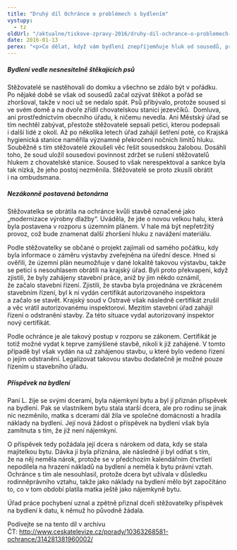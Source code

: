 ```yaml
---
title: "Druhý díl Ochránce o problémech s bydlením"
vystupy:
  - tz
oldUrl: "/aktualne/tiskove-zpravy-2016/druhy-dil-ochrance-o-problemech-s-bydlenim"
date: 2016-01-13
perex: "<p>Co dělat, když vám bydlení znepříjemňuje hluk od sousedů, prach z betonárny anebo na bydlení nemáte dost peněz? Sledujte v neděli 17. 1. od 18:15 h na ČT 2 druhý díl pořadu Ochránce. Reprízy bude ČT2 vysílat následující čtvrtek a pátek v 19:15, resp. ve 14:00 h.</p>"
---
```


<!-- imported from the old website -->

<h5>Bydlení vedle nesnesitelně štěkajících psů</h5> <p>Stěžovatelé se nastěhovali do domku a všechno se zdálo být v pořádku. Po nějaké době se však od sousedů začal ozývat štěkot a pořád se zhoršoval, takže v noci už se nedalo spát. Psů přibývalo, protože soused si ve svém domě a na dvoře zřídil chovatelskou stanici jezevčíků.  Domluva, ani prostřednictvím obecního úřadu, k ničemu nevedla. Ani Městský úřad se tím nechtěl zabývat, přestože stěžovatelé sepsali petici, kterou podepsali i další lidé z okolí. Až po několika letech úřad zahájil šetření poté, co Krajská hygienická stanice naměřila významné překročení nočních limitů hluku. Souběžně s tím stěžovatelé zkoušeli věc řešit sousedskou žalobou. Dosáhli toho, že soud uložil sousedovi povinnost zdržet se rušení stěžovatelů hlukem z chovatelské stanice. Soused to však nerespektoval a sankce byla tak nízká, že jeho postoj nezměnila. Stěžovatelé se proto zkusili obrátit i na ombudsmana.</p> <h5>Nezákonně postavená betonárna</h5> <p>Stěžovatelka se obrátila na ochránce kvůli stavbě označené jako „modernizace výrobny dlažby“. Uváděla, že jde o novou velkou halu, která byla postavena v rozporu s územním plánem. V hale má být nepřetržitý provoz, což bude znamenat další zhoršení hluku z navážení materiálu.</p> <p>Podle stěžovatelky se občané o projekt zajímali od samého počátku, kdy byla informace o záměru výstavby zveřejněna na úřední desce. Hned si ověřili, že územní plán neumožňuje v dané lokalitě takovou výstavbu, takže se peticí s nesouhlasem obrátili na krajský úřad. Byli proto překvapeni, když zjistili, že byly zahájeny stavební práce, aniž by jim někdo oznámil, že začalo stavební řízení. Zjistili, že stavba byla projednána ve zkráceném stavebním řízení, byl k ní vydán certifikát autorizovaného inspektora a začalo se stavět. Krajský soud v Ostravě však následně certifikát zrušil a věc vrátil autorizovanému inspektorovi. Mezitím stavební úřad zahájil řízení o odstranění stavby. Za této situace vydal autorizovaný inspektor nový certifikát.</p> <p>Podle ochránce je ale takový postup v rozporu se zákonem. Certifikát je totiž možné vydat k teprve zamýšlené stavbě, nikoli k již zahájené. V tomto případě byl však vydán na už zahájenou stavbu, u které bylo vedeno řízení o jejím odstranění. Legalizovat takovou stavbu dodatečně je možné pouze řízením u stavebního úřadu.</p> <h5>Příspěvek na bydlení</h5> <p>Paní L. žije se svými dcerami, byla nájemkyní bytu a byl jí přiznán příspěvek na bydlení. Pak se vlastníkem bytu stala starší dcera, ale pro rodinu se jinak nic nezměnilo, matka s dcerami dál žila ve společné domácnosti a hradila náklady na bydlení. Její nová žádost o příspěvek na bydlení však byla zamítnuta s tím, že již není nájemkyní. </p> <p>O příspěvek tedy požádala její dcera s nárokem od data, kdy se stala majitelkou bytu. Dávka jí byla přiznána, ale následně jí byl odňat s tím, že na něj neměla nárok, protože se v předchozím kalendářním čtvrtletí nepodílela na hrazení nákladů na bydlení a neměla k bytu právní vztah. Ochránce s tím ale nesouhlasil, protože dcera byt užívala v důsledku rodinněprávního vztahu, takže jako náklady na bydlení mělo být započítáno to, co v tom období platila matka ještě jako nájemkyně bytu. </p> <p>Úřad práce pochybení uznal a zpětně přiznal dceři stěžovatelky příspěvek na bydlení k datu, k němuž ho původně žádala.</p> <p>Podívejte se na tento díl v archívu ČT: <a title="Otevření do nového okna" href="http://www.ceskatelevize.cz/porady/10363268581-ochrance/314281381960002/" target="_blank">http://www.ceskatelevize.cz/porady/10363268581-ochrance/314281381960002/</a> </p><p></p>
